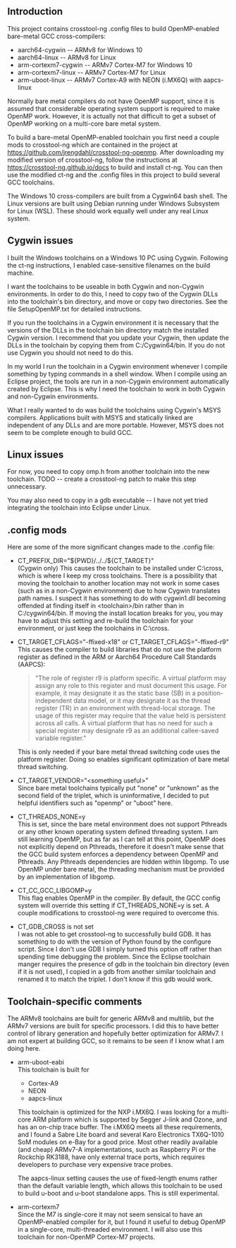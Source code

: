 ## Introduction

This project contains crosstool-ng .config files to build OpenMP-enabled
bare-metal GCC cross-compilers:

- aarch64-cygwin       --  ARMv8 for Windows 10
- aarch64-linux        -- ARMv8 for Linux
- arm-cortexm7-cygwin  -- ARMv7 Cortex-M7 for Windows 10
- arm-cortexm7-linux   -- ARMv7 Cortex-M7 for Linux
- arm-uboot-linux -- ARMv7 Cortex-A9 with NEON (i.MX6Q) with aapcs-linux

Normally bare metal compilers do not have OpenMP support, since it is
assumed that considerable operating system support is required to make
OpenMP work. However, it is actually not that difficult to get a subset
of OpenMP working on a multi-core bare metal system.

To build a bare-metal OpenMP-enabled toolchain you first need a couple
mods to crosstool-ng which are contained in the project at
https://github.com/jrengdahl/crosstool-ng-openmp. After downloading
my modified version of crosstool-ng, follow the instructions at
https://crosstool-ng.github.io/docs to build and install ct-ng. You can
then use the modified ct-ng and the .config files in this project to
build several GCC toolchains.

The Windows 10 cross-compilers are built from a Cygwin64 bash shell.
The Linux versions are built using Debian running under Windows Subsystem
for Linux (WSL). These should work equally well under any real Linux system.

## Cygwin issues

I built the Windows toolchains on a Windows 10 PC using Cygwin. Following the ct-ng instructions,
I enabled case-sensitive filenames on the build machine.

I want the toolchains to be useable in both Cygwin and non-Cygwin
environments. In order to do this, I need to copy two of the Cygwin DLLs
into the toolchain's bin directory, and move or copy two directories.
See the file SetupOpenMP.txt for detailed instructions.

If you run the toolchains in a Cygwin environment it is necessary that
the versions of the DLLs in the toolchain bin directory match the installed Cygwin
version. I recommend that you update your Cygwin, then update the DLLs
in the toolchain by copying them from C:/Cygwin64/bin. If you do not use
Cygwin you should not need to do this.

In my world I run the toolchain in a Cygwin environment whenever I compile
something by typing commands in a shell window. When I compile using an
Eclipse project, the tools are run in a non-Cygwin environment automatically
created by Eclipse. This is why I need the toolchain to work in both Cygwin
and non-Cygwin environments.

What I really wanted to do was build the toolchains using Cygwin's MSYS
compilers. Applications built with MSYS and statically linked are independent
of any DLLs and are more portable. However, MSYS does not seem to be complete
enough to build GCC.

## Linux issues

For now, you need to copy omp.h from another toolchain into the new toolchain.
TODO -- create a crosstool-ng patch to make this step unnecessary.

You may also need to copy in a gdb executable -- I have not yet tried integrating
the toolchain into Eclipse under Linux.

## .config mods

Here are some of the more significant changes made to the .config file:

- CT_PREFIX_DIR="\$\{PWD}/../../\$\{CT_TARGET}"  
   (Cygwin only) This causes the toolchain to be installed under C:\cross, which is where I keep my cross toolchains.
   There is a possibility that moving the toolchain to another location may not work in some cases
   (such as in a non-Cygwin environment) due to how Cygwin translates path names.
   I suspect it has something to do with cygwin1.dll becoming offended at finding itself in \<toolchain\>/bin
   rather than in C:/cygwin64/bin.
   If moving the install location breaks for you, you may have to adjust this setting and re-build the toolchain for your environment,
   or just keep the toolchains in C:\cross.

- CT_TARGET_CFLAGS="-ffixed-x18" or CT_TARGET_CFLAGS="-ffixed-r9"  
This causes the compiler to build libraries that do not use the platform register as defined in
the ARM or Aarch64 Procedure Call Standards (AAPCS):

  >"The role of register r9 is platform specific. A virtual platform may assign any role to this
register and must document this usage. For example, it may designate it as the static base (SB)
in a position-independent data model, or it may designate it as the thread register (TR) in an
environment with thread-local storage. The usage of this register may require that the value
held is persistent across all calls. A virtual platform that has no need for such a special
register may designate r9 as an additional callee-saved variable register."

    This is only needed if your bare metal thread switching code uses the platform register. 
Doing so enables significant optimization of bare metal thread switching.

- CT_TARGET_VENDOR="\<something useful\>"  
Since bare metal toolchains typically put "none" or "unknown" as the second field of the triplet,
which is uninformative, I decided to put helpful identifiers such as "openmp" or "uboot" here.

- CT_THREADS_NONE=y  
This is set, since the bare metal environment does not support Pthreads or any other known operating
system defined threading system. I am still learning OpenMP, but as far as I can tell at this point,
OpenMP does not explicitly depend on Pthreads, therefore it doesn't make sense that the GCC
build system enforces a dependency between OpenMP and Pthreads. Any Pthreads dependencies are hidden
within libgomp. To use OpenMP under bare metal, the threading mechanism must be provided by an
implementation of libgomp.

- CT_CC_GCC_LIBGOMP=y  
This flag enables OpenMP in the compiler. By default, the GCC config system will override this setting
if CT_THREADS_NONE=y is set. A couple modifications to crosstool-ng were required to overcome this.

- CT_GDB_CROSS is not set  
I was not able to get crosstool-ng to successfully build GDB. It has something to do with the version of
Python found by the configure script. Since I don't use GDB I simply turned this option off rather than
spending time debugging the problem. Since the Eclipse toolchain manger requires the presence of gdb
in the toolchain bin directory (even if it is not used), I copied in a gdb from another similar toolchain
and renamed it to match the triplet. I don't know if this gdb would work.

## Toolchain-specific comments

The ARMv8 toolchains are built for generic ARMv8 and multilib, but the ARMv7 versions
are built for specific processors. I did this to have better control of library generation
and hopefully better optimization for ARMv7. I am not expert at building GCC, so it
remains to be seen if I know what I am doing here.

- arm-uboot-eabi  
This toolchain is built for
    - Cortex-A9
    - NEON
    - aapcs-linux

    This toolchain is optimized for the NXP i.MX6Q. I was looking for a multi-core
ARM platform which is supported by Segger J-link and Ozone, and has an on-chip
trace buffer. The i.MX6Q meets all these requirements, and I found a Sabre Lite
board and several
Karo Electronics TX6Q-1010 SoM modules on e-Bay for a good price. Most other
readily available (and cheap) ARMv7-A implementations, such as Raspberry Pi
or the Rockchip RK3188, have only external trace ports, which requires developers
to purchase very expensive trace probes.

    The aapcs-linux setting causes the use of fixed-length enums rather than
the default variable length, which allows this toolchain to be used to build
u-boot and u-boot standalone apps. This is still experimental.

- arm-cortexm7  
Since the M7 is single-core it may not seem sensical to have an OpenMP-enabled
compiler for it, but I found it useful to debug OpenMP in a single-core,
multi-threaded environment. I will also use this toolchain for non-OpenMP
Cortex-M7 projects.

